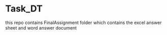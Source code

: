 # Task_DT
this repo contains FinalAssignment folder which contains the excel answer sheet and word answer document 
